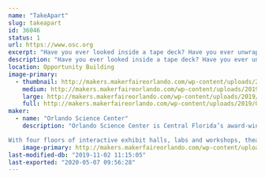 ```yaml
---
name: "TakeApart"
slug: takeapart
id: 36046
status: 1
url: https://www.osc.org
excerpt: "Have you ever looked inside a tape deck? Have you ever unwrapped a hard drive? Come learn about different tools and the inner workings of used electronics as you take them down to their bare components! Waiver required."
description: "Have you ever looked inside a tape deck? Have you ever unwrapped a hard drive? Come learn about different tools and the inner workings of used electronics as you take them down to their bare components!"
location: Opportunity Building
image-primary:
  - thumbnail: http://makers.makerfaireorlando.com/wp-content/uploads/2019/08/Maker-268-1024x684-150x150.jpg
    medium: http://makers.makerfaireorlando.com/wp-content/uploads/2019/08/Maker-268-1024x684-300x200.jpg
    large: http://makers.makerfaireorlando.com/wp-content/uploads/2019/08/Maker-268-1024x684-1024x684.jpg
    full: http://makers.makerfaireorlando.com/wp-content/uploads/2019/08/Maker-268-1024x684.jpg
maker:
  - name: "Orlando Science Center"
    description: "Orlando Science Center is Central Florida’s award-winning, hands-on science museum. For more than 60 years, our exhibits and programming have brought science to life for not just residents of Central Florida, but also visitors from around the world.

With four floors of interactive exhibit halls, labs and workshops, theaters, an observatory, and experiences that change with the seasons, there is always something exciting for our 670,000 annual visitors to see and do at Orlando Science Center. We also reach 153,000 students and educators each year through our STEM Discovery Center educational programs, both onsite at the Science Center and offsite at schools and community organizations.  "
    image-primary: http://makers.makerfaireorlando.com/wp-content/uploads/2019/08/OSC_HorizontalLogo_Purple-1024x469.png
last-modified-db: "2019-11-02 11:15:05"
last-exported: "2020-05-07 09:56:28"
---
```

